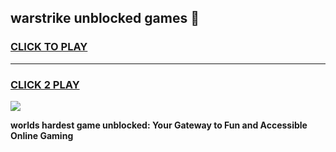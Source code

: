 
## warstrike unblocked games 👋
<h3>
<a href="https://premium.freeplayer.one?title=warstrike_unblocked_games&ref=13F">CLICK TO PLAY</a></h3>
<hr>

<h3>
<a href="https://premium.freeplayer.one?title=warstrike_unblocked_games&ref=13F">CLICK 2 PLAY</a>
  
</h3>

<a href="https://premium.freeplayer.one?title=warstrike_unblocked_games&ref=12F/"><img src="https://clearcache.store/games.png"></a>


**worlds hardest game unblocked: Your Gateway to Fun and Accessible Online Gaming**
